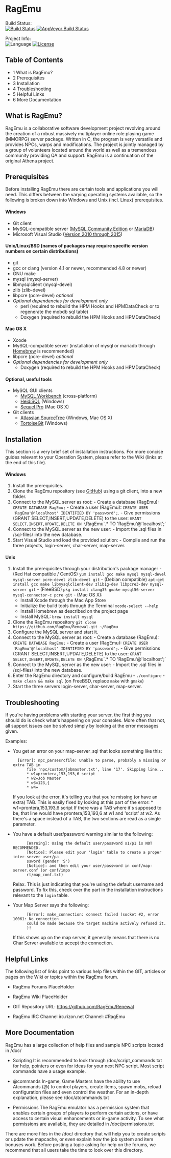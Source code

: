 RagEmu
========

Build Status:  
[![Build Status](https://travis-ci.org/RagEmu/Renewal.svg)](https://travis-ci.org/RagEmu/Renewal)
[![AppVeyor Build Status](https://ci.appveyor.com/api/projects/status/vi0yrixr71wkn9x3?svg=true)](https://ci.appveyor.com/project/dastgir/renewal)

Project Info:  
![Language](https://img.shields.io/badge/language-C-yellow.svg)
[![License](https://img.shields.io/badge/license-GPLv3-663399.svg)](https://github.com/RagEmu/Renewal/blob/master/LICENSE)

Table of Contents
---------
* 1 What is RagEmu?
* 2 Prerequisites
* 3 Installation
* 4 Troubleshooting
* 5 Helpful Links
* 6 More Documentation

What is RagEmu?
-----------------
RagEmu is a collaborative software development project revolving around the
creation of a robust massively multiplayer online role playing game (MMORPG)
server package. Written in C, the program is very versatile and provides NPCs,
warps and modifications. The project is jointly managed by a group of
volunteers located around the world as well as a tremendous community providing
QA and support. RagEmu is a continuation of the original Athena project.

Prerequisites
-------------
Before installing RagEmu there are certain tools and applications you will
need.  This differs between the varying operating systems available, so the
following is broken down into Windows and Unix (incl. Linux) prerequisites.

#### Windows
  - Git client
  - MySQL-compatible server ([MySQL Community Edition](https://www.mysql.com/products/community/) or [MariaDB](https://mariadb.org/))
  - Microsoft Visual Studio ([Version 2010 through 2015](https://www.visualstudio.com/))

#### Unix/Linux/BSD (names of packages may require specific version numbers on certain distributions)
  - git
  - gcc or clang (version 4.1 or newer, recommended 4.8 or newer)
  - GNU make
  - mysql (mysql-server)
  - libmysqlclient (mysql-devel)
  - zlib (zlib-devel)
  - libpcre (pcre-devel) *optional*
  - *Optional dependencies for development only*
    - perl (required to rebuild the HPM Hooks and HPMDataCheck or to regenerate the mobdb sql table)
    - Doxygen (required to rebuild the HPM Hooks and HPMDataCheck)

#### Mac OS X
  - Xcode
  - MySQL-compatible server (installation of mysql or mariadb through [Homebrew](http://brew.sh/) is recommended)
  - libpcre (pcre-devel) *optional*
  - *Optional dependencies for development only*
    - Doxygen (required to rebuild the HPM Hooks and HPMDataCheck)

#### Optional, useful tools
  - MySQL GUI clients
    - [MySQL Workbench](http://www.mysql.com/downloads/workbench/) (cross-platform)
    - [HeidiSQL](http://www.heidisql.com/) (Windows)
    - [Sequel Pro](http://www.sequelpro.com/) (Mac OS X)
  - Git clients
    - [Atlassian SourceTree](https://www.sourcetreeapp.com/) (Windows, Mac OS X)
    - [TortoiseGit](https://tortoisegit.org/) (Windows)


Installation
------------

This section is a very brief set of installation instructions. For more concise guides
relevant to your Operation System, please refer to the Wiki (links at the end of this file).

#### Windows
  1. Install the prerequisites.
  2. Clone the RagEmu repository (see [GitHub](https://github.com/RagEmu/Renewal)) using a git client, into a new folder.
  3. Connect to the MySQL server as root:
    - Create a database (RagEmu): `CREATE DATABASE RagEmu;`
    - Create a user (RagEmu): `CREATE USER 'RagEmu'@'localhost' IDENTIFIED BY 'password';`.
    - Give permissions (GRANT SELECT,INSERT,UPDATE,DELETE) to the user: `GRANT SELECT,INSERT,UPDATE,DELETE ON \`RagEmu\`.* TO 'RagEmu'@'localhost';`
  4. Connect to the MySQL server as the new user:
    - Import the .sql files in /sql-files/ into the new database.
  5. Start Visual Studio and load the provided solution:
    - Compile and run the three projects, login-server, char-server, map-server.

#### Unix
  1. Install the prerequisites through your distribution's package manager
    - (Red Hat compatible / CentOS) `yum install gcc make mysql mysql-devel mysql-server pcre-devel zlib-devel git`
    - (Debian compatible) `apt-get install gcc make libmysqlclient-dev zlib1g-dev libpcre3-dev mysql-server git`
    - (FreeBSD) `pkg install clang35 gmake mysql56-server mysql-connector-c pcre git`
    - (Mac OS X):
      - Install Xcode through the Mac App Store
      - Initialize the build tools through the Terminal `xcode-select --help`
      - Install Homebrew as described on the project page
      - Install MySQL: `brew install mysql`
  2. Clone the RagEmu repository `git clone https://github.com/RagEmu/Renewal.git ~/RagEmu`
  3. Configure the MySQL server and start it.
  4. Connect to the MySQL server as root:
    - Create a database (RagEmu): `CREATE DATABASE RagEmu;`
    - Create a user (RagEmu): `CREATE USER 'RagEmu'@'localhost' IDENTIFIED BY 'password';`.
    - Give permissions (GRANT SELECT,INSERT,UPDATE,DELETE) to the user: `GRANT SELECT,INSERT,UPDATE,DELETE ON \`RagEmu\`.* TO 'RagEmu'@'localhost';`
  5. Connect to the MySQL server as the new user:
    - Import the .sql files in /sql-files/ into the new database.
  6. Enter the RagEmu directory and configure/build RagEmu
    - `./configure`
    - `make clean && make sql` (on FreeBSD, replace `make` with `gmake`)
  7. Start the three servers login-server, char-server, map-server.

Troubleshooting
---------------

If you're having problems with starting your server, the first thing you should
do is check what's happening on your consoles. More often that not, all support
issues can be solved simply by looking at the error messages given.

Examples:

* You get an error on your map-server_sql that looks something like this:

		[Error]: npc_parsesrcfile: Unable to parse, probably a missing or extra TAB in 
			file 'npc/custom/jobmaster.txt', line '17'. Skipping line...
			* w1=prontera,153,193,6 script
			* w2=Job Master
			* w3=123,{
			* w4=

	If you look at the error, it's telling you that you're missing (or have an extra) TAB.
		This is easily fixed by looking at this part of the error: * w1=prontera,153,193,6 script
		If there was a TAB where it's supposed to be, that line would have prontera,153,193,6 at w1
		and 'script' at w2. As there's a space instead of a TAB, the two sections are read as a
		single parameter.

* You have a default user/password warning similar to the following:
		
			[Warning]: Using the default user/password s1/p1 is NOT RECOMMENDED.
			[Notice]: Please edit your 'login' table to create a proper inter-server user/pa
			ssword (gender 'S')
			[Notice]: and then edit your user/password in conf/map-server.conf (or conf/impo
			rt/map_conf.txt)

	Relax. This is just indicating that you're using the default username and password. To
		fix this, check over the part in the installation instructions relevant to the `login` table.

* Your Map Server says the following:

			[Error]: make_connection: connect failed (socket #2, error 10061: No connection
			could be made because the target machine actively refused it.
			)!

	If this shows up on the map server, it generally means that there is no Char Server available
		to accept the connection.

Helpful Links
-------------

The following list of links point to various help files within the GIT, articles or
pages on the Wiki or topics within the RagEmu forum.

* RagEmu Forums
	PlaceHolder

* RagEmu Wiki
	PlaceHolder

* GIT Repository URL:
	https://github.com/RagEmu/Renewal

* RagEmu IRC Channel
	irc.rizon.net
	Channel: #RagEmu


More Documentation
------------------

RagEmu has a large collection of help files and sample NPC scripts located in /doc/

* Scripting
	It is recommended to look through /doc/script_commands.txt for help, pointers or
	even for ideas for your next NPC script. Most script commands have a usage example.

* @commands
	In-game, Game Masters have the ability to use Atcommands (@) to control players, 
	create items, spawn mobs, reload configuration files and even control the weather.
	For an in-depth explanation, please see /doc/atcommands.txt

* Permissions
	The RagEmu emulator has a permission system that enables certain groups of players
	to perform certain actions, or have access to certain visual enhancements or in-game
	activity. To see what permissions are available, they are detailed in /doc/permissions.txt

There are more files in the /doc/ directory that will help you to create scripts or update the
mapcache, or even explain how the job system and item bonuses work. Before posting a topic asking
for help on the forums, we recommend that all users take the time to look over this directory.
